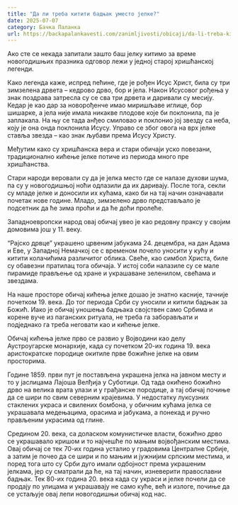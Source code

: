 ```yaml
---
title: "Да ли треба китити бадњак уместо јелке?"
date: 2025-07-07
category: Бачка Паланка
url: https://backapalankavesti.com/zanimljivosti/obicaji/da-li-treba-kititi-badnjak-umesto-jelke2/
---
```


Ако сте се некада запитали зашто баш јелку китимо за време новогодишњих празника одговор лежи у једној старој хришћанској легенди.

Како легенда каже, испред пећине, где је рођен Исус Христ, била су три зимзелена дрвета – кедрово дрво, бор и јела. Након Исусовог рођења у знак поздрава затресла су се сва три дрвета и даривали су месију. Кедар је као дар за новорођенче имао миришљаве иглице, бор шишарке, а јела није имала никакве плодове које би поклонила, па је заплакала. На њу се тада анђео смиловао и поклонио јој звезду са неба, коју је она онда поклонила Исусу. Управо се због овога на врх јелке ставља звезда – као знак љубави према Исусу Христу.

Међутим како су хришћанска вера и стари обичаји уско повезани, традиционално кићење јелке потиче из периода много пре хришћанства.

Стари народи веровали су да је јелка место где се налазе духови шума, па су у новогодишњој ноћи одлазили да их даривају. После тога, секли су младе јелке и доносили их кућама, како би на тај начин означавали почетак нове године. Младо, зимзелено дрво представљало је подсетник да ће зима проћи и да ће доћи пролеће.

Западноевропски народ овај обичај увео је као редовну праксу у својим домовима још у 11. веку.

“Рајско дрвце” украшено црвеним јабукама 24. децембра, на дан Адама и Еве, у Западној Немачкој се с временом почело уносити у кућу и китити колачићима различитог облика. Свеће, као симбол Христа, биле су обавезни пратилац тога обичаја. У истој соби налазиле су се мале пирамиде прављење од хране и украшаване зеленилом, свећама и звездама.

На наше просторе обичај кићења јелке дошао је знатно касније, тачније почетком 19. века. До тог периода Срби су уносили и китили бадњак за Божић. Иако је обичај уношења бадњака својствен само Србима и корене вуче из паганских ритуала, не треба га заборављати и подједнако га треба неговати као и кићење јелке.

Обичај кићења јелке прво се развио у Војводини као делу Аустроугарске монархије, када су почетком 20-их година 19. века аристократске породице окитиле прве божићне јелке на овим просторима.

Године 1859. први пут је постављена украшена јелка на јавном месту и то у јаслицама Лајоша Велђија у Суботици. Од тада окићено божићно дрво на велика врата улази и у грађанске породице, а тај обичај почиње да се шири по свим северним крајевима. У недостатку луксузних стаклених украса и свилених бомбона, у обичним кућама јелка се украшавала медењацима, орасима и јабукама, а понекад и ручно прављеним украсима од глине.

Средином 20. века, са доласком комунистичке власти, божићно дрво се украшавало кришом и то најчешће по мањим војвођанским местима. Овај обичај се тек 70-их година усталио у градовима Централне Србије, а затим је почео да се шири и по мањим и јужнијим српским местима, и поред тога што су Срби дуго имали одбојност према украшеним јелкама, јер су сматрали да ће, на тај начин, изневерити православни бадњак. Тек 80-их година 20. века када су украси и јелке почели да се продају по улицама и украшавају не само куће, већ и излоге, почиње да се устаљује овај лепи новогодишњи обичај код нас.
